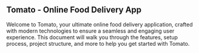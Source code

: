 ## Tomato - Online Food Delivery App

Welcome to Tomato, your ultimate online food delivery application, crafted with modern technologies to ensure a seamless and engaging user experience. This document will walk you through the features, setup process, project structure, and more to help you get started with Tomato.
